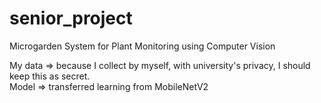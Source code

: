 # senior_project
Microgarden System for Plant Monitoring using Computer Vision

My data => because I collect by myself, with university's privacy, I should keep this as secret.\
Model => transferred learning from MobileNetV2
